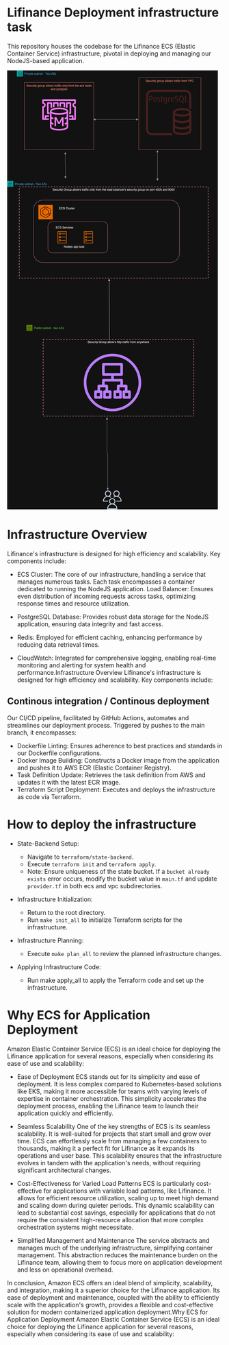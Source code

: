 # Lifinance  Deployment infrastructure task

This repository houses the codebase for the Lifinance ECS (Elastic Container Service) infrastructure, pivotal in deploying and managing our NodeJS-based application.

![ecs](image/ecs.png)

# Infrastructure Overview
Lifinance's infrastructure is designed for high efficiency and scalability. Key components include:

- ECS Cluster: The core of our infrastructure, handling a service that manages numerous tasks. Each task encompasses a container dedicated to running the NodeJS application.
Load Balancer: Ensures even distribution of incoming requests across tasks, optimizing response times and resource utilization.

- PostgreSQL Database: Provides robust data storage for the NodeJS application, ensuring data integrity and fast access.
- Redis: Employed for efficient caching, enhancing performance by reducing data retrieval times.
- CloudWatch: Integrated for comprehensive logging, enabling real-time monitoring and alerting for system health and performance.Infrastructure Overview
Lifinance's infrastructure is designed for high efficiency and scalability. Key components include:


## Continous integration / Continous deployment


Our CI/CD pipeline, facilitated by GitHub Actions, automates and streamlines our deployment process. Triggered by pushes to the main branch, it encompasses:


- Dockerfile Linting: Ensures adherence to best practices and standards in our Dockerfile configurations.
- Docker Image Building: Constructs a Docker image from the application and pushes it to AWS ECR (Elastic Container Registry).
- Task Definition Update: Retrieves the task definition from AWS and updates it with the latest ECR image.
- Terraform Script Deployment: Executes and deploys the infrastructure as code via Terraform.

# How to deploy the infrastructure


- State-Backend Setup:

   - Navigate to `terraform/state-backend`.
   - Execute `terraform init` and `terraform apply`.
   - Note: Ensure uniqueness of the state bucket. If a `bucket already exists` error occurs, modify the bucket value in `main.tf` and update `provider.tf` in both ecs and vpc subdirectories.

- Infrastructure Initialization:

   - Return to the root directory.
   - Run `make init_all` to initialize Terraform scripts for the infrastructure.

- Infrastructure Planning:

  - Execute `make plan_all` to review the planned infrastructure changes.

- Applying Infrastructure Code:

   - Run make apply_all to apply the Terraform code and set up the infrastructure.


# Why ECS for Application Deployment

Amazon Elastic Container Service (ECS) is an ideal choice for deploying the Lifinance application for several reasons, especially when considering its ease of use and scalability:

- Ease of Deployment
ECS stands out for its simplicity and ease of deployment. It is less complex compared to Kubernetes-based solutions like EKS, making it more accessible for teams with varying levels of expertise in container orchestration. This simplicity accelerates the deployment process, enabling the Lifinance team to launch their application quickly and efficiently.

- Seamless Scalability
One of the key strengths of ECS is its seamless scalability. It is well-suited for projects that start small and grow over time. ECS can effortlessly scale from managing a few containers to thousands, making it a perfect fit for Lifinance as it expands its operations and user base. This scalability ensures that the infrastructure evolves in tandem with the application's needs, without requiring significant architectural changes.

- Cost-Effectiveness for Varied Load Patterns
ECS is particularly cost-effective for applications with variable load patterns, like Lifinance. It allows for efficient resource utilization, scaling up to meet high demand and scaling down during quieter periods. This dynamic scalability can lead to substantial cost savings, especially for applications that do not require the consistent high-resource allocation that more complex orchestration systems might necessitate.

- Simplified Management and Maintenance
The service abstracts and manages much of the underlying infrastructure, simplifying container management. This abstraction reduces the maintenance burden on the Lifinance team, allowing them to focus more on application development and less on operational overhead.

In conclusion, Amazon ECS offers an ideal blend of simplicity, scalability, and integration, making it a superior choice for the Lifinance application. Its ease of deployment and maintenance, coupled with the ability to efficiently scale with the application's growth, provides a flexible and cost-effective solution for modern containerized application deployment.Why ECS for Application Deployment
Amazon Elastic Container Service (ECS) is an ideal choice for deploying the Lifinance application for several reasons, especially when considering its ease of use and scalability:

